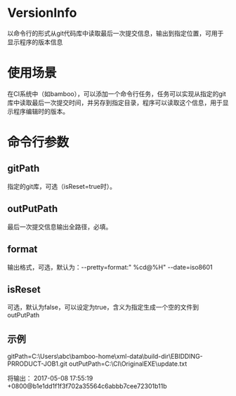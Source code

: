 # VersionInfo
以命令行的形式从git代码库中读取最后一次提交信息，输出到指定位置，可用于显示程序的版本信息
# 使用场景
在CI系统中（如bamboo），可以添加一个命令行任务，任务可以实现从指定的git库中读取最后一次提交时间，并另存到指定目录，程序可以读取这个信息，用于显示程序编辑时的版本。
# 命令行参数
## gitPath
指定的git库，可选（isReset=true时）。
## outPutPath
最后一次提交信息输出全路径，必填。
## format
输出格式，可选，默认为：--pretty=format:\" %cd@%H\" --date=iso8601
## isReset
可选，默认为false，可以设定为true，含义为指定生成一个空的文件到outPutPath

## 示例
gitPath=C:\Users\abc\bamboo-home\xml-data\build-dir\EBIDDING-PRRODUCT-JOB1\.git outPutPath=C:\CI\OriginalEXE\update.txt

将输出： 2017-05-08 17:55:19 +0800@b1e1dd1f1f3f702a35564c6abbb7cee72301b11b


